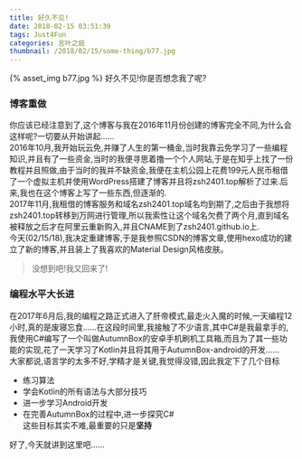 ```yaml
---
title: 好久不见!
date: 2018-02-15 03:51:39
tags: Just4Fun
categories: 言叶之庭
thumbnail: /2018/02/15/some-thing/b77.jpg
---
```

{% asset_img b77.jpg %}
好久不见!你是否想念我了呢?   
<!-- more -->

### 博客重做
你应该已经注意到了,这个博客与我在2016年11月份创建的博客完全不同,为什么会这样呢?一切要从开始讲起......   
2016年10月,我开始玩云免,并赚了人生的第一桶金,当时我靠云免学习了一些编程知识,并且有了一些资金,当时的我便寻思着撸一个个人网站,于是在知乎上找了一份教程并且照做,由于当时的我并不缺资金,我便在主机公园上花费199元人民币租借了一个虚拟主机并使用WordPress搭建了博客并且将zsh2401.top解析了过来.后来,我也在这个博客上写了一些东西,但逐渐的.   
2017年11月,我租借的博客服务和域名zsh2401.top域名均到期了,之后由于我想将zsh2401.top转移到万网进行管理,所以我索性让这个域名欠费了两个月,直到域名被释放之后才在阿里云重新购入,并且CNAME到了zsh2401.github.io上.   
今天(02/15/18),我决定重建博客,于是我参照CSDN的博客文章,使用hexo成功的建立了新的博客,并且装上了我喜欢的Material Design风格皮肤。   
> 没想到吧!我又回来了!

### 编程水平大长进
在2017年6月后,我的编程之路正式进入了肝帝模式,最走火入魔的时候,一天编程12小时,真的是废寝忘食......在这段时间里,我接触了不少语言,其中C#是我最拿手的,我使用C#编写了一个叫做AutumnBox的安卓手机刷机工具箱,而且为了其一些功能的实现,花了一天学习了Kotlin并且将其用于AutumnBox-android的开发......   
大家都说,语言学的太多不好,学精才是关键,我觉得没错,因此我定下了几个目标   
- 练习算法   
- 学会Kotlin的所有语法与大部分技巧   
- 进一步学习Android开发   
- 在完善AutumnBox的过程中,进一步探究C#   
这些目标其实不难,最重要的只是**坚持**   


好了,今天就讲到这里吧......
